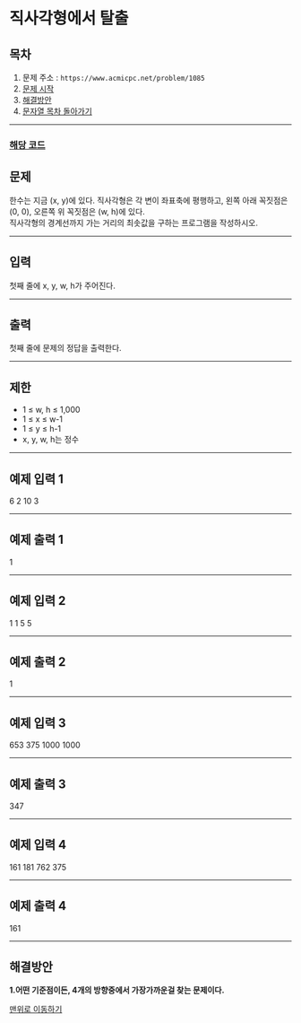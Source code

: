 # 직사각형에서 탈출

## 목차

1. 문제 주소 : `https://www.acmicpc.net/problem/1085`
2. [문제 시작](#문제)
3. [해결방안](#해결방안)
4. [문자열 목차 돌아가기](../README.md)
___

### [해당 코드](./직사각형에서탈출.java)

## 문제

한수는 지금 (x, y)에 있다. 직사각형은 각 변이 좌표축에 평행하고, 왼쪽 아래 꼭짓점은 (0, 0), 오른쪽 위 꼭짓점은 (w, h)에 있다.<br>
직사각형의 경계선까지 가는 거리의 최솟값을 구하는 프로그램을 작성하시오.
___

## 입력

첫째 줄에 x, y, w, h가 주어진다.

___
## 출력

첫째 줄에 문제의 정답을 출력한다.
___

## 제한

+ 1 ≤ w, h ≤ 1,000
+ 1 ≤ x ≤ w-1
+ 1 ≤ y ≤ h-1
+ x, y, w, h는 정수 

---

## 예제 입력 1

6 2 10 3

---

## 예제 출력 1

1

---

## 예제 입력 2

1 1 5 5

---

## 예제 출력 2

1

---

## 예제 입력 3

653 375 1000 1000

---

## 예제 출력 3

347

---

## 예제 입력 4

161 181 762 375

---

## 예제 출력 4

161

---

## 해결방안
**1.어떤 기준점이든, 4개의 방향중에서 가장가까운걸 찾는 문제이다.** <br>

[맨위로 이동하기](#직사각형에서-탈출)